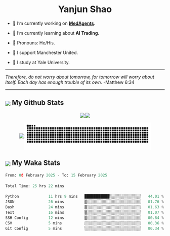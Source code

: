 

<h1 align="center">Yanjun Shao</h1>

- 🐒 I’m currently working on **[MedAgents](https://github.com/gersteinlab/MedAgents)**.

- 🦧 I’m currently learning about **AI Trading**.

- 🦍 Pronouns: He/His.

- 👹 I support Manchester United.

- 🐶 I study at Yale University.

---

<i> Therefore, do not worry about tomorrow, for tomorrow will worry about itself. Each day has enough trouble of its own. </i> -Matthew 6:34

---

<h2><img src="https://emojis.slackmojis.com/emojis/images/1579216111/7550/pikachu_wave.gif?1579216111" align="center" width="28" /> My Github Stats</h2>

<p align="center"><img align="center" src = "https://github-readme-stats.vercel.app/api?username=super-dainiu&show_icons=true&count_private=true&theme=tokyonight&hide=issues&line_height=30" width="400px"><img align="center" src = "https://github-readme-streak-stats.herokuapp.com/?user=super-dainiu&theme=tokyonight" width="400px"></p>

<p align="center"><img align="center" width="400px" src="https://github-readme-stats.vercel.app/api/top-langs/?username=super-dainiu&layout=compact&theme=tokyonight&hide=html,tex,jupyter%20notebook"><img align="center" width="400px" src="https://github.com/super-dainiu/super-dainiu/blob/output/github-contribution-grid-snake.svg"></p>

<h2><img src="https://emojis.slackmojis.com/emojis/images/1579216111/7550/pikachu_wave.gif?1579216111" align="center" width="28" /> My Waka Stats</h2>

<!--START_SECTION:waka-->

```python
From: 08 February 2025 - To: 15 February 2025

Total Time: 25 hrs 22 mins

Python             11 hrs 9 mins   ███████████░░░░░░░░░░░░░░   44.01 %
JSON               26 mins         ▒░░░░░░░░░░░░░░░░░░░░░░░░   01.76 %
Bash               24 mins         ▒░░░░░░░░░░░░░░░░░░░░░░░░   01.63 %
Text               16 mins         ▒░░░░░░░░░░░░░░░░░░░░░░░░   01.07 %
SSH Config         12 mins         ▒░░░░░░░░░░░░░░░░░░░░░░░░   00.84 %
CSV                5 mins          ░░░░░░░░░░░░░░░░░░░░░░░░░   00.36 %
Git Config         5 mins          ░░░░░░░░░░░░░░░░░░░░░░░░░   00.34 %
```

<!--END_SECTION:waka-->
